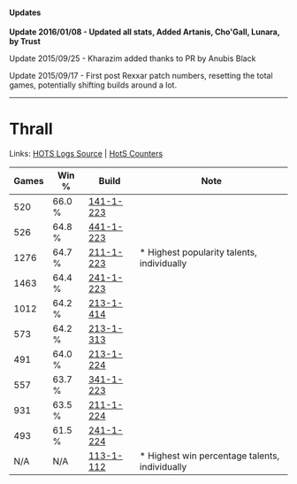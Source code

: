 #### Updates
**Update 2016/01/08 - Updated all stats, Added Artanis, Cho'Gall, Lunara, by Trust**

Update 2015/09/25 - Kharazim added thanks to PR by Anubis Black

Update 2015/09/17 - First post Rexxar patch numbers, resetting the total games, potentially shifting builds around a lot.

***

# Thrall

Links: [HOTS Logs Source](https://www.hotslogs.com/Sitewide/HeroDetails?Hero=Thrall) | [HotS Counters](http://hotscounters.com/#/hero/Thrall)

Games  | Win %  | Build     | Note
-----  | -----  | -----     | ----
520    | 66.0 % | [141-1-223](http://www.heroesfire.com/hots/talent-calculator/thrall#hXyN) | 
526    | 64.8 % | [441-1-223](http://www.heroesfire.com/hots/talent-calculator/thrall#s-NN) | 
1276   | 64.7 % | [211-1-223](http://www.heroesfire.com/hots/talent-calculator/thrall#kCrt) | * Highest popularity talents, individually
1463   | 64.4 % | [241-1-223](http://www.heroesfire.com/hots/talent-calculator/thrall#lM5N) | 
1012   | 64.2 % | [213-1-414](http://www.heroesfire.com/hots/talent-calculator/thrall#kHnM) | 
573    | 64.2 % | [213-1-313](http://www.heroesfire.com/hots/talent-calculator/thrall#kHln) | 
491    | 64.0 % | [213-1-224](http://www.heroesfire.com/hots/talent-calculator/thrall#kHkO) | 
557    | 63.7 % | [341-1-223](http://www.heroesfire.com/hots/talent-calculator/thrall#pAEN) | 
931    | 63.5 % | [211-1-224](http://www.heroesfire.com/hots/talent-calculator/thrall#kCru) | 
493    | 61.5 % | [241-1-224](http://www.heroesfire.com/hots/talent-calculator/thrall#lM5O) | 
N/A    | N/A    | [113-1-112](http://www.heroesfire.com/hots/talent-calculator/thrall#gTZe) | * Highest win percentage talents, individually
